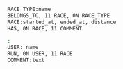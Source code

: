 ```sh {"id":"01J0HGW87QFB4FNKF4065VV3HF"}
RACE_TYPE:name
BELONGS_TO, 11 RACE, 0N RACE_TYPE
RACE:started_at, ended_at, distance
HAS, 0N RACE, 11 COMMENT

:
USER: name
RUN, 0N USER, 11 RACE
COMMENT:text
```